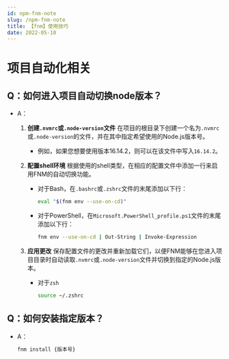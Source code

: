 ```yaml
---
id: npm-fnm-note
slug: /npm-fnm-note
title: 【fnm】使用技巧
date: 2022-05-10
---
```

# 项目自动化相关

## Q：如何进入项目自动切换node版本？

* A：

  1. **创建`.nvmrc`或`.node-version`文件**
     在项目的根目录下创建一个名为`.nvmrc`或`.node-version`的文件，并在其中指定希望使用的Node.js版本号。

     * 例如，如果您想要使用版本16.14.2，则可以在该文件中写入`16.14.2`。

  2. **配置shell环境**
     根据使用的shell类型，在相应的配置文件中添加一行来启用FNM的自动切换功能。

     * 对于Bash，在`.bashrc`或`.zshrc`文件的末尾添加以下行：

       ````bash
       eval "$(fnm env --use-on-cd)"
       ````

     * 对于PowerShell，在`Microsoft.PowerShell_profile.ps1`文件的末尾添加以下行：

       ````bash
       fnm env --use-on-cd | Out-String | Invoke-Expression
       ````

  3. **应用更改**
     保存配置文件的更改并重新加载它们，以便FNM能够在您进入项目目录时自动读取`.nvmrc`或`.node-version`文件并切换到指定的Node.js版本。

     * 对于`zsh`

       ````bash
       source ~/.zshrc
       ````

## Q：如何安装指定版本？

* A：

  ````bash
  fnm install {版本号}
  ````